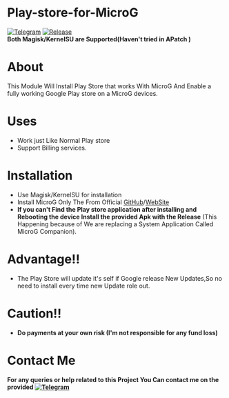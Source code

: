 # Play-store-for-MicroG
[![Telegram](https://img.shields.io/badge/Telegram-Me-blue)](https://t.me/microgply)  [![Release](https://img.shields.io/badge/Releases--Green)](https://github.com/10tor/Play-store-for-MicroG/releases)  
**Both Magisk/KernelSU are Supported(Haven't tried in APatch )**
# About
This Module Will Install Play Store that works With MicroG And Enable a fully working Google Play store on a MicroG devices.
# Uses
- Work just Like Normal Play store
- Support Billing services.
# Installation
- Use Magisk/KernelSU for installation
- Install MicroG Only The From Official [GitHub](https://github.com/microg/GmsCore/releases)/[WebSite](https://microg.org/download.html)
- **If you can't Find the Play store application after installing and Rebooting the device Install the provided Apk with the Release** (This Happening because of We are replacing a System Application Called MicroG Companion).  
# Advantage!!
- The Play Store will update it's self if Google release New Updates,So no need to install every time new Update role out.
# Caution‼️ 
- **Do payments at your own risk (I'm not responsible for any fund loss)**
# Contact Me
**For any queries or help related to this Project You Can contact me on the provided [![Telegram](https://img.shields.io/badge/Telegram-Channel-blue)](https://t.me/microgply)**     